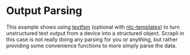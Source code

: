 # Output Parsing

This example shows using [textfsm](https://github.com/google/textfsm) (optional with
[ntc-templates](https://github.com/networktocode/ntc-templates)) to turn unstructured text output
from a device into a structured object. Scrapli in this case is not really doing any parsing for you
or anything, but rather providing some convenience functions to more simply parse the data.
